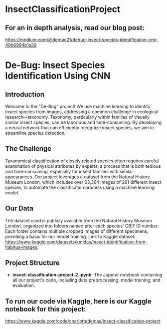 # InsectClassificationProject

## For an in depth analysis, read our blog post:
https://medium.com/@demac21/debug-insect-species-identification-cnn-49b6994b1a39

# De-Bug: Insect Species Identification Using CNN

## Introduction
Welcome to the "De-Bug" project! We use machine learning to identify insect species from images, addressing a common challenge in ecological research—taxonomy. Taxonomy, particularly within families of visually similar insect species, can be laborious and time-consuming. By developing a neural network that can efficiently recognize insect species, we aim to streamline species detection.

## The Challenge
Taxonomical classification of closely related species often requires careful examination of physical attributes by experts, a process that is both tedious and time-consuming, especially for insect families with similar appearances. Our project leverages a dataset from the Natural History Museum London, which includes over 63,364 images of 291 different insect species, to automate the classification process using a machine learning model.

## Our Data
The dataset used is publicly available from the Natural History Museum London, organized into folders named after each species' GBIF ID number. Each folder contains multiple cropped images of different specimens, providing a basis for our model training. Link to Kaggle dataset: https://www.kaggle.com/datasets/kmldas/insect-identification-from-habitus-images.

## Project Structure
- **insect-classification-project-2.ipynb**: The Jupyter notebook containing all our project's code, including data preprocessing, model training, and evaluation.

## To run our code via Kaggle, here is our Kaggle notebook for this project: 
https://www.kaggle.com/code/charlottedemas/insect-classification-project
